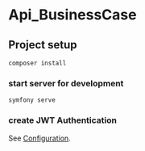 # Api_BusinessCase

## Project setup
```
composer install
```

### start server for development
```
symfony serve
```

### create JWT  Authentication
See [Configuration](https://api-platform.com/docs/core/jwt/#jwt-authentication).
